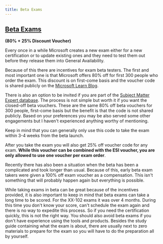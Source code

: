 ```yaml
---
title: Beta Exams
---
```



## [Beta Exams](https://learn.microsoft.com/certifications/beta-exams?WT.mc_id=studentamb_165290) 
**(80% + 25% Discount Voucher)**

Every once in a while Microsoft creates a new exam either for a new certification or to update existing ones and they need to test them out before they release them into General Availability. 

Because of this there are incentives for exam beta testers. The first and most important one is that Microsoft offers 80% off for first 300 people who order the exam. This discount is on first-come basis and the voucher code is shared publicly on the [Microsoft Learn Blog](https://techcommunity.microsoft.com/t5/microsoft-learn-blog/bg-p/MicrosoftLearnBlog?WT.mc_id=studentamb_165290).

There is also an option to be invited if you are part of the [Subject Matter Expert database](https://learn.microsoft.com/certifications/posts/help-us-create-exams-and-learning-content?WT.mc_id=studentamb_165290). The process is not simple but worth it if you want the closed-off beta vouchers. These are the same 80% off beta vouchers for 300 people, first-come basis but the benefit is that the code is not shared publicly. Based on your preferences you may be also served some other engagements but I haven't experienced anything worthy of mentioning.

Keep in mind that you can generally only use this code to take the exam within 3-4 weeks from the beta launch.

After you take the exam you will also get 25% off voucher code for any exam. **While this voucher can be combined with the ESI voucher, you are only allowed to use one voucher per exam order**.

Recently there has also been a situation when the beta has been a complicated and took longer than usual. Because of this, early beta exam takers were given a 100% off exam voucher as a compensation. This isn't something that will probably happen again but everything is possible.

While taking exams in beta can be great because of the incentives provided, it is also important to keep in mind that beta exams can take a long time to be scored. For the XX-102 exams it was over 4 months. During this time you don't know your score, can't schedule the exam again and there is no way to expedite this process. So if you need the certification quickly, this is not the right way. You should also avoid beta exams if you don't have experience using the tools and products. Besides the study guide containing what the exam is about, there are usually next to zero materials to prepare for the exam so you will have to do the preparation all by yourself.
